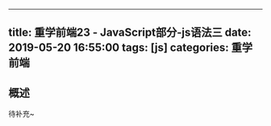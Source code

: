 
---
title: 重学前端23 - JavaScript部分-js语法三
date: 2019-05-20 16:55:00
tags: [js]
categories: 重学前端
---

## 概述
待补充~